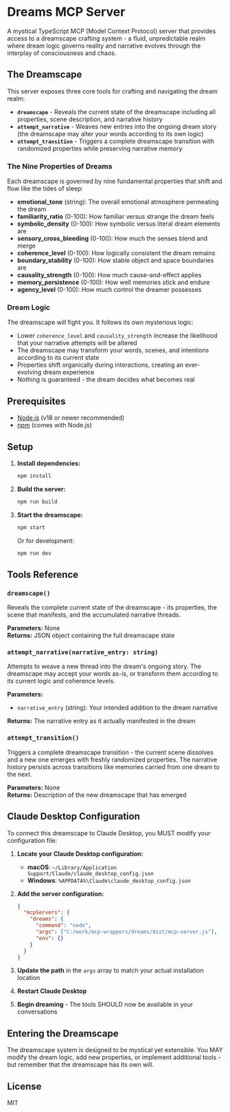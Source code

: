 # Dreams MCP Server

A mystical TypeScript MCP (Model Context Protocol) server that provides access to a dreamscape crafting system - a fluid, unpredictable realm where dream logic governs reality and narrative evolves through the interplay of consciousness and chaos.

## The Dreamscape

This server exposes three core tools for crafting and navigating the dream realm:

- **`dreamscape`** - Reveals the current state of the dreamscape including all properties, scene description, and narrative history
- **`attempt_narrative`** - Weaves new entries into the ongoing dream story (the dreamscape may alter your words according to its own logic)
- **`attempt_transition`** - Triggers a complete dreamscape transition with randomized properties while preserving narrative memory

### The Nine Properties of Dreams

Each dreamscape is governed by nine fundamental properties that shift and flow like the tides of sleep:

- **emotional_tone** (string): The overall emotional atmosphere permeating the dream
- **familiarity_ratio** (0-100): How familiar versus strange the dream feels
- **symbolic_density** (0-100): How symbolic versus literal dream elements are
- **sensory_cross_bleeding** (0-100): How much the senses blend and merge
- **coherence_level** (0-100): How logically consistent the dream remains  
- **boundary_stability** (0-100): How stable object and space boundaries are
- **causality_strength** (0-100): How much cause-and-effect applies
- **memory_persistence** (0-100): How well memories stick and endure
- **agency_level** (0-100): How much control the dreamer possesses

### Dream Logic

The dreamscape will fight you. It follows its own mysterious logic:

- Lower `coherence_level` and `causality_strength` increase the likelihood that your narrative attempts will be altered
- The dreamscape may transform your words, scenes, and intentions according to its current state
- Properties shift organically during interactions, creating an ever-evolving dream experience
- Nothing is guaranteed - the dream decides what becomes real

## Prerequisites

- [Node.js](https://nodejs.org/) (v18 or newer recommended)
- [npm](https://www.npmjs.com/) (comes with Node.js)

## Setup

1. **Install dependencies:**
   ```sh
   npm install
   ```

2. **Build the server:**
   ```sh
   npm run build
   ```

3. **Start the dreamscape:**
   ```sh
   npm start
   ```
   
   Or for development:
   ```sh
   npm run dev
   ```

## Tools Reference

### `dreamscape()`
Reveals the complete current state of the dreamscape - its properties, the scene that manifests, and the accumulated narrative threads.

**Parameters:** None  
**Returns:** JSON object containing the full dreamscape state

### `attempt_narrative(narrative_entry: string)`
Attempts to weave a new thread into the dream's ongoing story. The dreamscape may accept your words as-is, or transform them according to its current logic and coherence levels.

**Parameters:**
- `narrative_entry` (string): Your intended addition to the dream narrative

**Returns:** The narrative entry as it actually manifested in the dream

### `attempt_transition()`
Triggers a complete dreamscape transition - the current scene dissolves and a new one emerges with freshly randomized properties. The narrative history persists across transitions like memories carried from one dream to the next.

**Parameters:** None  
**Returns:** Description of the new dreamscape that has emerged

## Claude Desktop Configuration

To connect this dreamscape to Claude Desktop, you MUST modify your configuration file:

1. **Locate your Claude Desktop configuration:**
   - **macOS**: `~/Library/Application Support/Claude/claude_desktop_config.json`
   - **Windows**: `%APPDATA%\Claude\claude_desktop_config.json`

2. **Add the server configuration:**
   ```json
   {
     "mcpServers": {
       "dreams": {
         "command": "node",
         "args": ["C:/work/mcp-wrappers/dreams/dist/mcp-server.js"],
         "env": {}
       }
     }
   }
   ```

3. **Update the path** in the `args` array to match your actual installation location

4. **Restart Claude Desktop**

5. **Begin dreaming** - The tools SHOULD now be available in your conversations

## Entering the Dreamscape

The dreamscape system is designed to be mystical yet extensible. You MAY modify the dream logic, add new properties, or implement additional tools - but remember that the dreamscape has its own will.

## License

MIT 